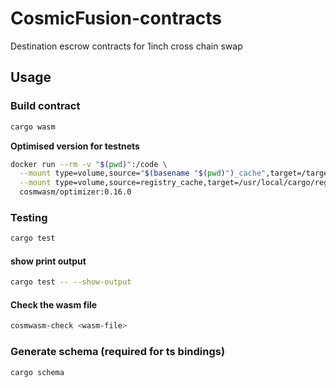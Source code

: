# CosmicFusion-contracts

Destination escrow contracts for 1inch cross chain swap

## Usage

### Build contract

```bash
cargo wasm
```

**Optimised version for testnets**
```bash
docker run --rm -v "$(pwd)":/code \
  --mount type=volume,source="$(basename "$(pwd)")_cache",target=/target \
  --mount type=volume,source=registry_cache,target=/usr/local/cargo/registry \
  cosmwasm/optimizer:0.16.0
```

### Testing
```bash
cargo test
```

#### show print output
```bash
cargo test -- --show-output
```

#### Check the wasm file 
```bash
cosmwasm-check <wasm-file>
```

### Generate schema (required for ts bindings)
```bash
cargo schema
```


